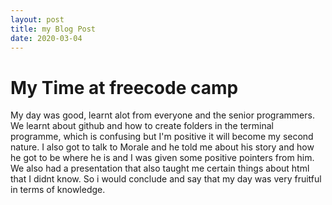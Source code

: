 ```yaml
---
layout: post
title: my Blog Post
date: 2020-03-04
---
```


# My Time at freecode camp

My day was good, learnt alot from everyone and the senior programmers. We learnt about github and how to create folders in the terminal programme, which is confusing but I'm positive it will become my second nature. I also got to talk to Morale and he told me about his story and how he got to be where he is and I was given some positive pointers from him. We also had a presentation that also taught me certain things about html that I didnt know. So i would conclude and say that my day was very fruitful in terms of knowledge. 